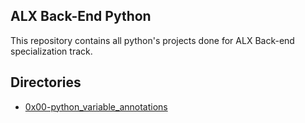 ## ALX Back-End Python

This repository contains all python's projects done for ALX Back-end specialization track.

## Directories

- [0x00-python_variable_annotations](./0x00-python_variable_annotations)
